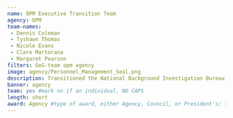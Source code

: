 ```yaml
---
name: OPM Executive Transition Team
agency: OPM
team-names:
 - Dennis Coleman
 - Tyshawn Thomas
 - Nicole Evans
 - Clare Martorana
 - Margaret Pearson
filters: GoG-team opm agency
image: agency/Personnel_Management_Seal.png
description: Transitioned the National Background Investigation Bureau from OPM to the Department of Defense with no adverse impact to the continuity of operations or the work of over 3,000 employees.
banner: agency
team: yes #mark no if an individual, NO CAPS
length: short
award: Agency #type of award, either Agency, Council, or President's; this is case sensitive so make sure to match the options listed exactly. This section generates the format of the card
---
```

